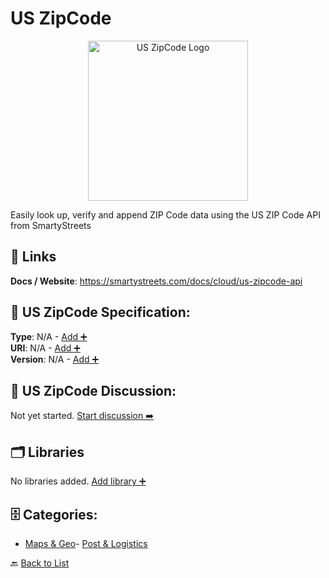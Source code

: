 # US ZipCode
<p align="center">
    <img width="256" src="https://raw.githubusercontent.com/apis-list/apis-list/main/apis/us-zipcode/logo_256x256.png" alt="US ZipCode Logo"/>
</p>
Easily look up, verify and append ZIP Code data using the US ZIP Code API from SmartyStreets

##  🔗 Links
**Docs / Website**: https://smartystreets.com/docs/cloud/us-zipcode-api

## 🧬 US ZipCode Specification:
**Type**: N/A - [Add ➕](https://github.com/apis-list/apis-list/edit/main/apis.yaml#L20752)  
**URI**: N/A - [Add ➕](https://github.com/apis-list/apis-list/edit/main/apis.yaml#L20752)  
**Version**: N/A - [Add ➕](https://github.com/apis-list/apis-list/edit/main/apis.yaml#L20752)

## 💬 US ZipCode Discussion:
Not yet started. [Start discussion ➡️](https://github.com/apis-list/apis-list/discussions/new)

## 🗂️ Libraries

No libraries added. [Add library ➕](https://github.com/apis-list/apis-list/edit/main/apis.yaml#L20752)    


## 🗄️ Categories:
- [Maps & Geo](https://github.com/apis-list/apis-list#maps--geo-)- [Post & Logistics](https://github.com/apis-list/apis-list#post--logistics-)

🔙  [Back to List](https://github.com/apis-list/apis-list)
